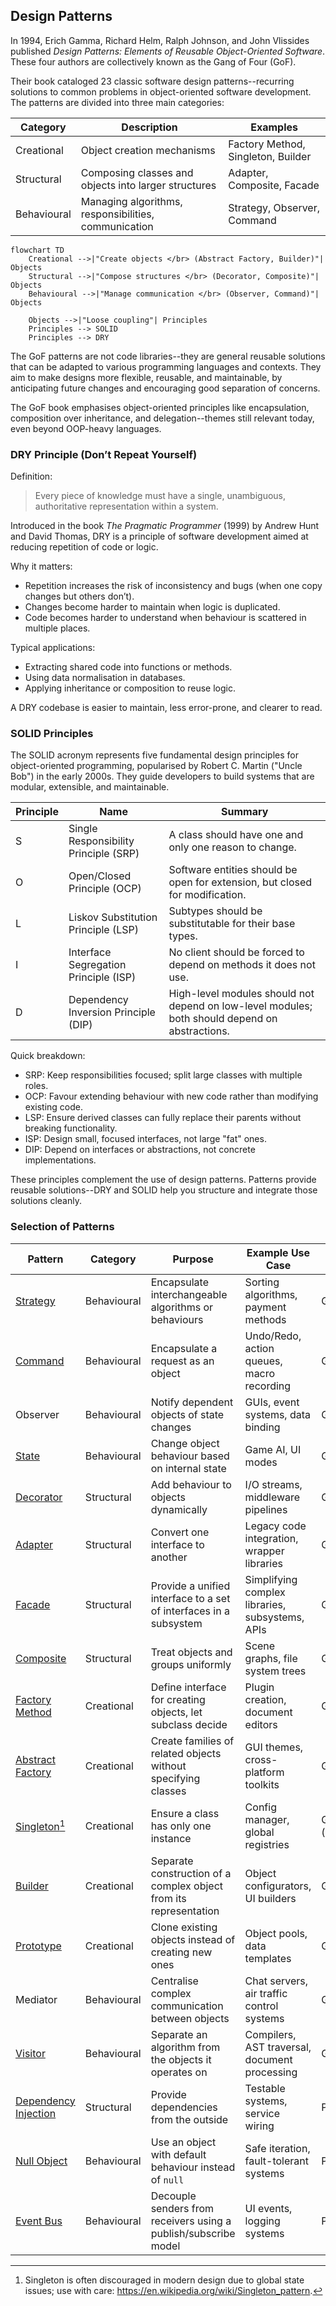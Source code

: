 
## Design Patterns

In 1994, Erich Gamma, Richard Helm, Ralph Johnson, and John Vlissides published
*Design Patterns: Elements of Reusable Object-Oriented Software*.
These four authors are collectively known as the Gang of Four (GoF).

Their book cataloged 23 classic software design patterns--recurring solutions to
common problems in object-oriented software development. The patterns are divided
into three main categories:


|Category	|Description	|Examples|
|--|--|--|
|Creational	|Object creation mechanisms	|Factory Method, Singleton, Builder|
|Structural	|Composing classes and objects into larger structures	|Adapter, Composite, Facade|
|Behavioural	|Managing algorithms, responsibilities, communication	|Strategy, Observer, Command|


```mermaid
flowchart TD
    Creational -->|"Create objects </br> (Abstract Factory, Builder)"| Objects
    Structural -->|"Compose structures </br> (Decorator, Composite)"| Objects
    Behavioural -->|"Manage communication </br> (Observer, Command)"| Objects

    Objects -->|"Loose coupling"| Principles
    Principles --> SOLID
    Principles --> DRY
```


The GoF patterns are not code libraries--they are general reusable solutions that
can be adapted to various programming languages and contexts. They aim to make designs
more flexible, reusable, and maintainable, by anticipating future changes and encouraging
good separation of concerns.

The GoF book emphasises object-oriented principles like encapsulation, composition over
inheritance, and delegation--themes still relevant today, even beyond OOP-heavy languages.


### DRY Principle (Don’t Repeat Yourself)

Definition:
> Every piece of knowledge must have a single, unambiguous, authoritative representation within a system.

Introduced in the book *The Pragmatic Programmer* (1999) by Andrew Hunt and David Thomas,
DRY is a principle of software development aimed at reducing repetition of code or logic.

Why it matters:
- Repetition increases the risk of inconsistency and bugs (when one copy changes but others don’t).
- Changes become harder to maintain when logic is duplicated.
- Code becomes harder to understand when behaviour is scattered in multiple places.

Typical applications:
- Extracting shared code into functions or methods.
- Using data normalisation in databases.
- Applying inheritance or composition to reuse logic.

A DRY codebase is easier to maintain, less error-prone, and clearer to read.


### SOLID Principles

The SOLID acronym represents five fundamental design principles for object-oriented programming,
popularised by Robert C. Martin ("Uncle Bob") in the early 2000s. They guide developers to build
systems that are modular, extensible, and maintainable.

|Principle	|Name	|Summary|
|--|--|--|
|S	|Single Responsibility Principle (SRP)	|A class should have one and only one reason to change.|
|O	|Open/Closed Principle (OCP)	|Software entities should be open for extension, but closed for modification.|
|L	|Liskov Substitution Principle (LSP)	|Subtypes should be substitutable for their base types.|
|I	|Interface Segregation Principle (ISP)	|No client should be forced to depend on methods it does not use.|
|D	|Dependency Inversion Principle (DIP)	|High-level modules should not depend on low-level modules; both should depend on abstractions.|

Quick breakdown:
- SRP: Keep responsibilities focused; split large classes with multiple roles.
- OCP: Favour extending behaviour with new code rather than modifying existing code.
- LSP: Ensure derived classes can fully replace their parents without breaking functionality.
- ISP: Design small, focused interfaces, not large "fat" ones.
- DIP: Depend on interfaces or abstractions, not concrete implementations.

These principles complement the use of design patterns. 
Patterns provide reusable solutions--DRY and SOLID help you structure and integrate those solutions cleanly.

### Selection of Patterns

| Pattern | Category | Purpose | Example Use Case | Source |
|----|----|----|----|----|
| [Strategy](./strategy/) | Behavioural | Encapsulate interchangeable algorithms or behaviours | Sorting algorithms, payment methods | GoF |
| [Command](./command/) | Behavioural | Encapsulate a request as an object | Undo/Redo, action queues, macro recording | GoF |
| Observer           | Behavioural      | Notify dependent objects of state changes                        | GUIs, event systems, data binding                | GoF            |
| [State](./state/) | Behavioural | Change object behaviour based on internal state | Game AI, UI modes | GoF |
| [Decorator](./decorator/) | Structural | Add behaviour to objects dynamically | I/O streams, middleware pipelines | GoF |
| [Adapter](./adapter/) | Structural | Convert one interface to another | Legacy code integration, wrapper libraries | GoF |
| [Facade](./facade/) | Structural | Provide a unified interface to a set of interfaces in a subsystem | Simplifying complex libraries, subsystems, APIs | GoF |
| [Composite](./composite/) | Structural | Treat objects and groups uniformly | Scene graphs, file system trees | GoF |
| [Factory Method](./factory/) | Creational | Define interface for creating objects, let subclass decide | Plugin creation, document editors | GoF |
| [Abstract Factory](./factory/05/) | Creational | Create families of related objects without specifying classes | GUI themes, cross-platform toolkits | GoF |
| [Singleton](./singleton/)[^single] | Creational | Ensure a class has only one instance | Config manager, global registries | GoF (controversial) |
| [Builder](./builder/) | Creational | Separate construction of a complex object from its representation | Object configurators, UI builders | GoF |
| [Prototype](./prototype/) | Creational | Clone existing objects instead of creating new ones | Object pools, data templates | GoF |
| Mediator           | Behavioural      | Centralise complex communication between objects                 | Chat servers, air traffic control systems        | GoF            |
| [Visitor](./visitor/) | Behavioural | Separate an algorithm from the objects it operates on | Compilers, AST traversal, document processing | GoF |
| [Dependency Injection](./combined/os/DEPENDENCY.md) | Structural | Provide dependencies from the outside | Testable systems, service wiring | Post-GoF |
| [Null Object](./null/) | Behavioural | Use an object with default behaviour instead of `null` | Safe iteration, fault-tolerant systems | Post-GoF |
| [Event Bus](./event/) | Behavioural | Decouple senders from receivers using a publish/subscribe model | UI events, logging systems | Post-GoF |



[^single]: Singleton is often discouraged in modern design due to global state issues; use with care: https://en.wikipedia.org/wiki/Singleton_pattern.


